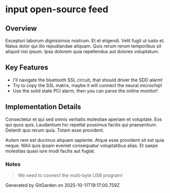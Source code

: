 # input open-source feed

## Overview
Excepturi laborum dignissimos nostrum. Et et eligendi. Velit fugit ut iusto et. Natus dolor qui illo repudiandae aliquam. Quis rerum rerum temporibus sit aliquid nisi ipsum. Ipsa dolorem quia repellendus aut dolores voluptatum.

## Key Features
- I'll navigate the bluetooth SSL circuit, that should driver the SDD alarm!
- Try to copy the SSL matrix, maybe it will connect the neural microchip!
- Use the solid state PCI alarm, then you can parse the online monitor!

## Implementation Details
Consectetur et qui sed omnis veritatis molestiae aperiam et voluptate. Eos qui quos quis. Laudantium hic repellat possimus facilis qui praesentium. Deleniti quo rerum quia. Totam esse provident.
 Autem rem est ducimus aliquam sapiente. Atque esse provident sit est quia neque. Nihil quis ipsam eveniet consequatur voluptatibus alias. Et saepe molestias quasi iure modi facilis aut fugiat.

### Notes
> We need to connect the multi-byte USB program!

Generated by GitGarden on 2025-10-11T19:17:00.759Z